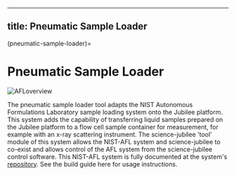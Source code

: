 ---
title: Pneumatic Sample Loader
----

(pneumatic-sample-loader)=
# Pneumatic Sample Loader

![AFLoverview](_static/AFL_systemoverview.png)

The pneumatic sample loader tool adapts the NIST Autonomous Formulations Laboratory sample loading system onto the Jubilee platform. This system adds the capability of transferring liquid samples prepared on the Jubilee platform to a flow cell sample container for measurement, for example with an x-ray scattering instrument. The science-jubilee 'tool' module of this system allows the NIST-AFL system and science-jubilee to co-exist and allows control of the AFL system from the science-jubilee control software. This NIST-AFL system is fully documented at the system's [repository](https://github.com/pozzo-research-group/AFL-sample-loader). See the build guide here for usage instructions.
